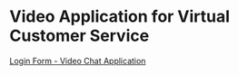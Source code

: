 # Video Application for Virtual Customer Service

[Login Form - Video Chat Application](https://youtu.be/ERB6SFlysN0 "Login Form - Video Chat Application")

